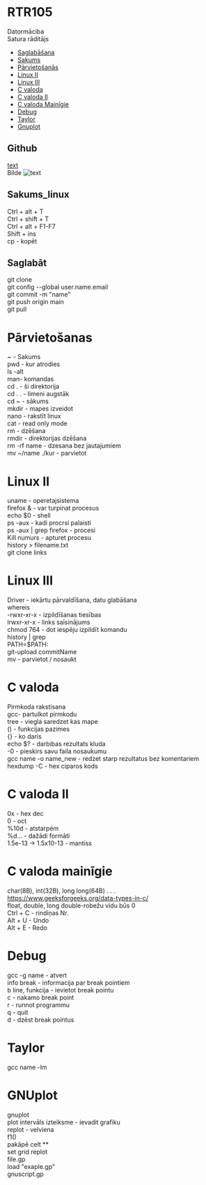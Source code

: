 # RTR105
Datormāciba  
Satura rāditājs  
- [Saglabāšana](https://github.com/Kaste245/RTR105#saglabāt)
- [Sakums](https://github.com/Kaste245/RTR105#sakums_linux) 
- [Pārvietošanās](https://github.com/Kaste245/RTR105#p%C4%81rvieto%C5%A1anas)
- [Linux II](https://github.com/Kaste245/RTR105#linux-ii)
- [Linux III](https://github.com/Kaste245/RTR105#linux-ii)
- [C valoda](https://github.com/Kaste245/RTR105#c-valoda)
- [C valoda II](https://github.com/Kaste245/RTR105#c-valoda-ii)
- [C valoda Mainīgie](https://github.com/Kaste245/RTR105#c-valoda-mainīgie)
- [Debug](https://github.com/Kaste245/RTR105#debug)
- [Taylor](https://github.com/Kaste245/RTR105#taylor)
- [Gnuplot](https://github.com/Kaste245/RTR105#gnuplot)
## Github  
[ text ](link)  
Bilde ![ text ](links)

## Sakums_linux  

Ctrl + alt + T  
Ctrl + shift + T  
Ctrl + alt + F1-F7  
Shift + ins  
cp - kopēt  

## Saglabāt  
git clone  
git config --global user.name.email  
git commit -m "name"  
git push origin main  
git pull  

# Pārvietošanas 
~ - Sakums   
pwd - kur atrodies    
ls -alt  
man- komandas  
cd . - ši direktorija  
cd . . - limeni augstāk  
cd ~ - sākums   
mkdir - mapes izveidot  
nano - rakstīt linux  
cat - read only mode  
rm - dzēšana  
rmdir - direktorijas dzēšana  
rm -rf name - dzesana bez jautajumiem  
mv ~/name ./kur - parvietot  

# Linux II  
uname - operetajsistema  
firefox & - var turpinat procesus  
echo $0 - shell  
ps -aux - kadi procrsi palaisti  
ps -aux | grep firefox - procesi  
Kill numurs - apturet procesu  
history > filename.txt  
git clone links  

# Linux III    
Driver - iekārtu pārvaldīšana, datu glabāšana  
whereis  
-rwxr-xr-x - izpildīšanas tiesības  
lrwxr-xr-x - links saīsinājums  
chmod 764 - dot iespēju izpildīt komandu  
history | grep  
PATH=$PATH:  
git-upload commitName  
mv - parvietot / nosaukt  

# C valoda

Pirmkoda rakstisana  
gcc- partulkot pirmkodu  
tree - viegla saredzet kas mape  
() - funkcijas pazimes  
{} - ko daris  
echo $? - darbibas rezultats kluda  
-0 - pieskirs savu faila nosaukumu  
gcc name -o name_new - redzet starp rezultatus bez komentariem  
hexdump -C - hex ciparos kods  

# C valoda II  
 
0x - hex dec  
0 - oct  
%10d - atstarpēm  
%d... - dažādi formāti  
1.5e-13 -> 1.5x10-13 - mantiss  

# C valoda mainīgie  

char(8B), int(32B), long long(64B) . . .  
https://www.geeksforgeeks.org/data-types-in-c/  
float, double, long double-robežu vidu būs 0  
Ctrl + C - rindiņas Nr.  
Alt + U - Undo  
Alt + E - Redo  

# Debug

gcc -g name - atvert  
info break - informacija par break pointiem  
b line, funkcija - ievietot break pointu  
c - nakamo break point  
r - runnot programmu  
q - quit  
d - dzēst break pointus  

# Taylor
gcc name -lm  

# GNUplot

gnuplot  
plot intervāls izteiksme - ievadit grafiku  
replot - velviena  
f1()  
pakāpē celt **  
set grid replot  
file.gp  
load "exaple.gp"  
gnuscript.gp  
